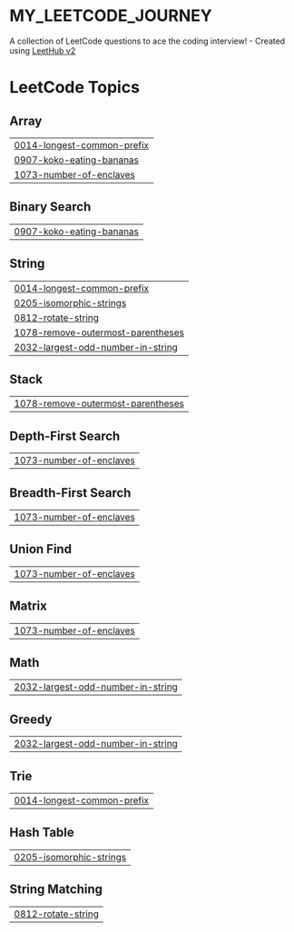 # MY_LEETCODE_JOURNEY
A collection of LeetCode questions to ace the coding interview! - Created using [LeetHub v2](https://github.com/arunbhardwaj/LeetHub-2.0)

<!---LeetCode Topics Start-->
# LeetCode Topics
## Array
|  |
| ------- |
| [0014-longest-common-prefix](https://github.com/abanushkaa/MY_LEETCODE_JOURNEY/tree/master/0014-longest-common-prefix) |
| [0907-koko-eating-bananas](https://github.com/abanushkaa/MY_LEETCODE_JOURNEY/tree/master/0907-koko-eating-bananas) |
| [1073-number-of-enclaves](https://github.com/abanushkaa/MY_LEETCODE_JOURNEY/tree/master/1073-number-of-enclaves) |
## Binary Search
|  |
| ------- |
| [0907-koko-eating-bananas](https://github.com/abanushkaa/MY_LEETCODE_JOURNEY/tree/master/0907-koko-eating-bananas) |
## String
|  |
| ------- |
| [0014-longest-common-prefix](https://github.com/abanushkaa/MY_LEETCODE_JOURNEY/tree/master/0014-longest-common-prefix) |
| [0205-isomorphic-strings](https://github.com/abanushkaa/MY_LEETCODE_JOURNEY/tree/master/0205-isomorphic-strings) |
| [0812-rotate-string](https://github.com/abanushkaa/MY_LEETCODE_JOURNEY/tree/master/0812-rotate-string) |
| [1078-remove-outermost-parentheses](https://github.com/abanushkaa/MY_LEETCODE_JOURNEY/tree/master/1078-remove-outermost-parentheses) |
| [2032-largest-odd-number-in-string](https://github.com/abanushkaa/MY_LEETCODE_JOURNEY/tree/master/2032-largest-odd-number-in-string) |
## Stack
|  |
| ------- |
| [1078-remove-outermost-parentheses](https://github.com/abanushkaa/MY_LEETCODE_JOURNEY/tree/master/1078-remove-outermost-parentheses) |
## Depth-First Search
|  |
| ------- |
| [1073-number-of-enclaves](https://github.com/abanushkaa/MY_LEETCODE_JOURNEY/tree/master/1073-number-of-enclaves) |
## Breadth-First Search
|  |
| ------- |
| [1073-number-of-enclaves](https://github.com/abanushkaa/MY_LEETCODE_JOURNEY/tree/master/1073-number-of-enclaves) |
## Union Find
|  |
| ------- |
| [1073-number-of-enclaves](https://github.com/abanushkaa/MY_LEETCODE_JOURNEY/tree/master/1073-number-of-enclaves) |
## Matrix
|  |
| ------- |
| [1073-number-of-enclaves](https://github.com/abanushkaa/MY_LEETCODE_JOURNEY/tree/master/1073-number-of-enclaves) |
## Math
|  |
| ------- |
| [2032-largest-odd-number-in-string](https://github.com/abanushkaa/MY_LEETCODE_JOURNEY/tree/master/2032-largest-odd-number-in-string) |
## Greedy
|  |
| ------- |
| [2032-largest-odd-number-in-string](https://github.com/abanushkaa/MY_LEETCODE_JOURNEY/tree/master/2032-largest-odd-number-in-string) |
## Trie
|  |
| ------- |
| [0014-longest-common-prefix](https://github.com/abanushkaa/MY_LEETCODE_JOURNEY/tree/master/0014-longest-common-prefix) |
## Hash Table
|  |
| ------- |
| [0205-isomorphic-strings](https://github.com/abanushkaa/MY_LEETCODE_JOURNEY/tree/master/0205-isomorphic-strings) |
## String Matching
|  |
| ------- |
| [0812-rotate-string](https://github.com/abanushkaa/MY_LEETCODE_JOURNEY/tree/master/0812-rotate-string) |
<!---LeetCode Topics End-->